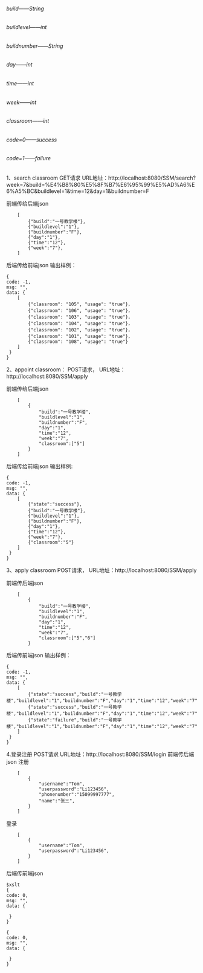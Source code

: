 ###### build——String
###### buildlevel——int
###### buildnumber——String
###### day——int
###### time——int
###### week——int
###### classroom——int
###### code=0——success
###### code=1——failure

1、search classroom
GET请求
URL地址：http://localhost:8080/SSM/search?week=7&build=%E4%B8%80%E5%8F%B7%E6%95%99%E5%AD%A6%E6%A5%BC&buildlevel=1&time=12&day=1&buildnumber=F

前端传给后端json
```$xslt
    [
    	{"build":"一号教学楼"},
    	{"buildlevel":"1"},
    	{"buildnumber":"F"},
    	{"day":"1"},
    	{"time":"12"},
    	{"week":"7"},
    ]
```

后端传给前端json
输出样例：
```$xslt
{
code: -1,
msg: "",
data: {
    [
    	{"classroom": "105", "usage": "true"}，
    	{"classroom": "106", "usage": "true"}，
    	{"classroom": "103", "usage": "true"}，
    	{"classroom": "104", "usage": "true"}，
    	{"classroom": "102", "usage": "true"}，
    	{"classroom": "101", "usage": "true"}，
    	{"classroom": "108", "usage": "true"}
    ]
 }
}
```

2、appoint classroom：
POST请求，
URL地址：http://localhost:8080/SSM/apply

前端传给后端json
```$xslt
    [
    	{
            "build":"一号教学楼",
            "buildlevel":"1",
            "buildnumber":"F",
            "day":"1",
            "time":"12",
            "week":"7",
            "classroom":["5"]
        }
    ]
```

后端传给前端json
输出样例:
```$xslt
{
code: -1,
msg: "",
data: {
    [
    	{"state":"success"},
    	{"build":"一号教学楼"},
    	{"buildlevel":"1"},
    	{"buildnumber":"F"},
    	{"day":"1"},
    	{"time":"12"},
    	{"week":"7"},
    	{"classroom":"5"}
    ]
 }
}
```


3、apply classroom
POST请求，
URL地址：http://localhost:8080/SSM/apply

前端传后端json
```$xslt
    [
        {
            "build":"一号教学楼",
            "buildlevel":"1",
            "buildnumber":"F",
            "day":"1",
            "time":"12",
            "week":"7",
            "classroom":["5","6"]
        }
```

后端传前端json
输出样例：
```$xslt
{
code: -1,
msg: "",
data: {
    [
        {"state":"success","build":"一号教学楼","buildlevel":"1","buildnumber":"F","day":"1","time":"12","week":"7","classroom":"5"},
        {"state":"success","build":"一号教学楼","buildlevel":"1","buildnumber":"F","day":"1","time":"12","week":"7","classroom":"7"},
        {"state":"failure","build":"一号教学楼","buildlevel":"1","buildnumber":"F","day":"1","time":"12","week":"7","classroom":"8"},
    ]
 }
}
```

4.登录注册
POST请求
URL地址：http://localhost:8080/SSM/login
前端传后端json
注册
```$xslt
    [
        {
            "username":"Tom",
            "userpassword":"Li123456",
            "phonenumber":"15099997777",
            "name":"张三",
        }
    ]
```
登录
```$xslt
    [
        {
            "username":"Tom",
            "userpassword":"Li123456",
        }
    ]
```
后端传前端json

```
$xslt
{
code: 0,
msg: "",
data: {
    
 }
}
```
```$xslt
{
code: 0,
msg: "",
data: {
    
 }
}
```





